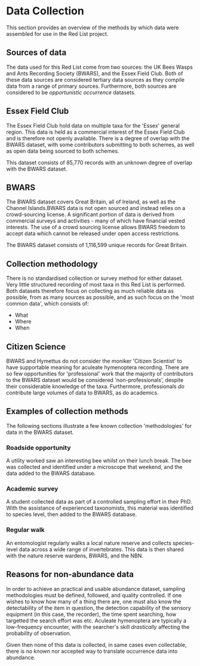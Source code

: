 # Data Collection
This section provides an overview of the methods by which data were assembled for use in the Red List project.

## Sources of data
The data used for this Red List come from two sources: the UK Bees Wasps and Ants Recording Society (BWARS), and the Essex Field Club. Both of these data sources are considered tertiary data sources as they compile data from a range of primary sources. Furthermore, both sources are considered to be *opportunistic occurrence* datasets.

## Essex Field Club
The Essex Field Club hold data on multiple taxa for the 'Essex' general region. This data is held as a commercial interest of the Essex Field Club and is therefore not openly available. There is a degree of overlap with the BWARS dataset, with some contributors submitting to both schemes, as well as open data being sourced to both schemes.

This dataset consists of 85,770 records with an unknown degree of overlap with the BWARS dataset.

## BWARS
The BWARS dataset covers Great Britain, all of Ireland, as well as the Channel Islands.BWARS data is not open sourced and instead relies on a crowd-sourcing license. A significant portion of data is derived from commercial surveys and activities - many of which have financial vested interests. The use of a crowd sourcing license allows BWARS freedom to accept data which cannot be released under open access restrictions.

The BWARS dataset consists of 1,116,599 unique records for Great Britain.

## Collection methodology
There is no standardised collection or survey method for either dataset. Very little structured recording of most taxa in this Red List is performed. Both datasets therefore focus on collecting as much reliable data as possible, from as many sources as possible, and as such focus on the 'most common data', which consists of:

- What
- Where
- When

## Citizen Science
BWARS and Hymettus do not consider the moniker 'Citizen Scientist' to have supportable meaning for aculeate hymenoptera recording. There are so few opportunities for 'professional' work that the majority of contributors to the BWARS dataset would be considered 'non-professionals', despite their considerable knowledge of the taxa. Furthermore, professionals *do* contribute large volumes of data to BWARS, as do academics.

## Examples of collection methods

The following sections illustrate a few known collection 'methodologies' for data in the BWARS dataset.

### Roadside opportunity
A utility worked saw an interesting bee whilst on their lunch break. The bee was collected and identified under a microscope that weekend, and the data added to the BWARS database.

### Academic survey
A student collected data as part of a controlled sampling effort in their PhD. With the assistance of experienced taxonomists, this material was identified to species level, then added to the BWARS database.

### Regular walk
An entomologist regularly walks a local nature reserve and collects species-level data across a wide range of invertebrates. This data is then shared with the nature reserve wardens, BWARS, and the NBN.

## Reasons for non-abundance data
In order to achieve an practical and usable abundance dataset, sampling methodologies must be defined, followed, and quality controlled. If one wishes to know how many of a thing there are, one must also know the detectability of the item in question, the detection capability of the sensory equipment (in this case, the recorder), the time spent searching, how targetted the search effort was etc. Aculeate hymenoptera are typically a low-frequency encounter, with the searcher's skill *drastically* affecting the probability of observation.

Given then none of this data is collected, in same cases even collectable, there is no known nor accepted way to translate occurrence data into abundance.